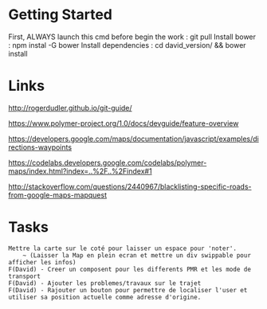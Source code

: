 Getting Started
==============

 First, ALWAYS launch this cmd before begin the work : git pull
 Install bower : npm instal -G bower
 Install dependencies : cd david_version/ && bower install
 



Links
=====

http://rogerdudler.github.io/git-guide/

https://www.polymer-project.org/1.0/docs/devguide/feature-overview

https://developers.google.com/maps/documentation/javascript/examples/directions-waypoints

https://codelabs.developers.google.com/codelabs/polymer-maps/index.html?index=..%2F..%2Findex#1

http://stackoverflow.com/questions/2440967/blacklisting-specific-roads-from-google-maps-mapquest




Tasks
=====

    Mettre la carte sur le coté pour laisser un espace pour 'noter'. 
        ~ (Laisser la Map en plein ecran et mettre un div swippable pour afficher les infos)
    F(David) - Creer un composent pour les differents PMR et les mode de transport
    F(David) - Ajouter les problemes/travaux sur le trajet
    F(David) - Rajouter un bouton pour permettre de localiser l'user et utiliser sa position actuelle comme adresse d'origine.
    